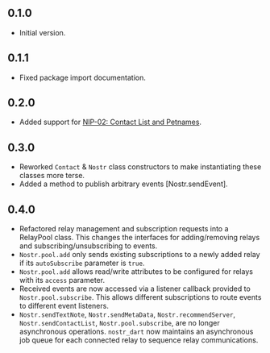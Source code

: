## 0.1.0

- Initial version.

## 0.1.1

- Fixed package import documentation.

## 0.2.0

- Added support for [NIP-02: Contact List and Petnames](https://github.com/nostr-protocol/nips/blob/master/02.md).

## 0.3.0

- Reworked `Contact` & `Nostr` class constructors to make instantiating these classes more terse.
- Added a method to publish arbitrary events [Nostr.sendEvent].

## 0.4.0

- Refactored relay management and subscription requests into a RelayPool class. This changes the interfaces for adding/removing relays and subscribing/unsubscribing to events.
- `Nostr.pool.add` only sends existing subscriptions to a newly added relay if its `autoSubscribe` parameter is `true`.
- `Nostr.pool.add` allows read/write attributes to be configured for relays with its `access` parameter.
- Received events are now accessed via a listener callback provided to `Nostr.pool.subscribe`. This allows different subscriptions to route events to different event listeners.
- `Nostr.sendTextNote`, `Nostr.sendMetaData`, `Nostr.recommendServer`, `Nostr.sendContactList`, `Nostr.pool.subscribe`, are no longer asynchronous operations. `nostr_dart` now maintains an asynchronous job queue for each connected relay to sequence relay communications.
